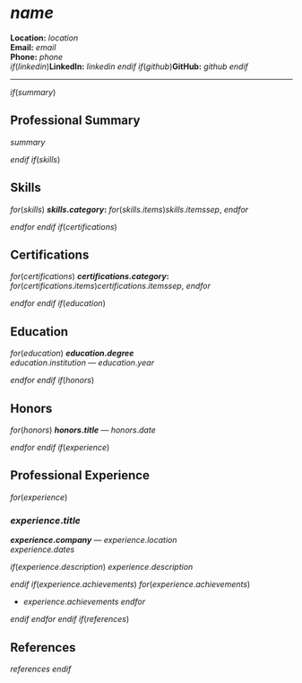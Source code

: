 # $name$

**Location:** $location$  
**Email:** $email$  
**Phone:** $phone$  
$if(linkedin)$**LinkedIn:** $linkedin$  $endif$
$if(github)$**GitHub:** $github$  $endif$

---

$if(summary)$
## Professional Summary

$summary$

$endif$
$if(skills)$
## Skills

$for(skills)$
**$skills.category$:** $for(skills.items)$$skills.items$$sep$, $endfor$

$endfor$
$endif$
$if(certifications)$
## Certifications

$for(certifications)$
**$certifications.category$:** $for(certifications.items)$$certifications.items$$sep$, $endfor$

$endfor$
$endif$
$if(education)$
## Education

$for(education)$
**$education.degree$**  
*$education.institution$* — $education.year$

$endfor$
$endif$
$if(honors)$
## Honors

$for(honors)$
**$honors.title$** — $honors.date$

$endfor$
$endif$
$if(experience)$
## Professional Experience

$for(experience)$
### $experience.title$
**$experience.company$** — $experience.location$  
*$experience.dates$*

$if(experience.description)$
$experience.description$

$endif$
$if(experience.achievements)$
$for(experience.achievements)$
- $experience.achievements$
$endfor$

$endif$
$endfor$
$endif$
$if(references)$
## References

$references$
$endif$ 